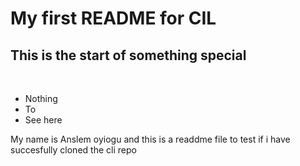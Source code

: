 <h1>My first README for CIL</h1>
<h2>This is the start of something special</h2>
</br>
<ul>
  <li>Nothing</li>
  <li>To</li>
  <li>See here</li>
</ul>
<p>My name is Anslem oyiogu and this is a readdme file to test if i have succesfully cloned the cli repo</p>
